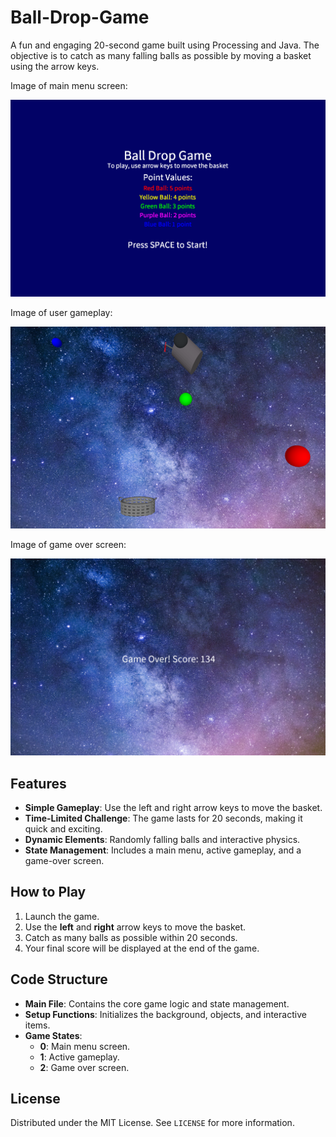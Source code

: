 # Ball-Drop-Game

A fun and engaging 20-second game built using Processing and Java. The objective is to catch as many falling balls as possible by moving a basket using the arrow keys. 

Image of main menu screen:

![Main Menu](https://github.com/Mdemoss18/Ball-Drop-Game/blob/main/Main%20menu%20screen.png?raw=true)

Image of user gameplay:

![User Gameplay](https://github.com/Mdemoss18/Ball-Drop-Game/blob/main/Ball%20drop%20gameplay.png?raw=true)

Image of game over screen:

![Game Over Screen](https://github.com/Mdemoss18/Ball-Drop-Game/blob/main/Game%20over%20screen.png?raw=true)

## Features 
 
- **Simple Gameplay**: Use the left and right arrow keys to move the basket. 
- **Time-Limited Challenge**: The game lasts for 20 seconds, making it quick and exciting. 
- **Dynamic Elements**: Randomly falling balls and interactive physics. 
- **State Management**: Includes a main menu, active gameplay, and a game-over screen.
 
## How to Play 
 
1. Launch the game. 
2. Use the **left** and **right** arrow keys to move the basket. 
3. Catch as many balls as possible within 20 seconds. 
4. Your final score will be displayed at the end of the game. 
 
## Code Structure 
 
- **Main File**: Contains the core game logic and state management. 
- **Setup Functions**: Initializes the background, objects, and interactive items. 
- **Game States**: 
  - **0**: Main menu screen. 
  - **1**: Active gameplay. 
  - **2**: Game over screen. 
 
## License 
 
Distributed under the MIT License. See `LICENSE` for more information. 
